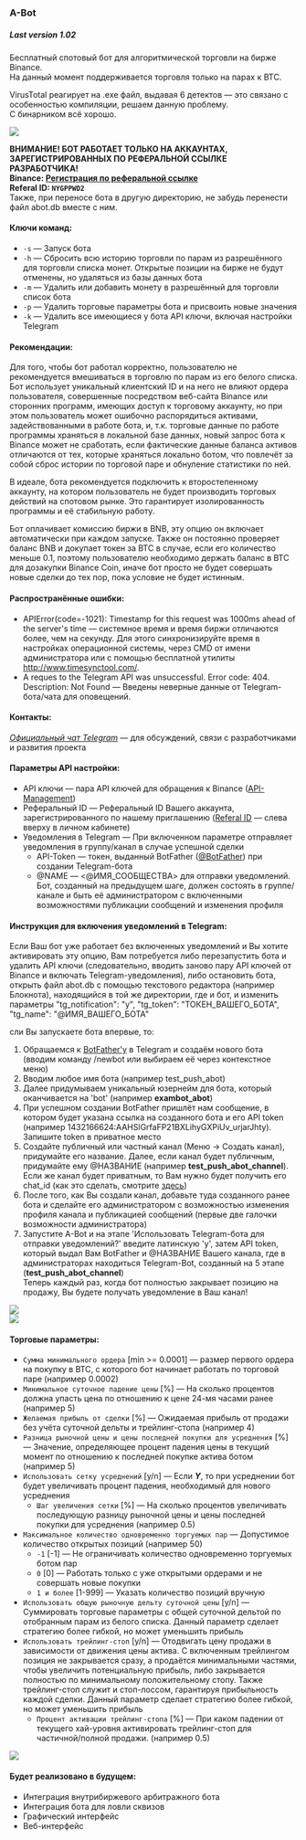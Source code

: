 ### A-Bot
##### Last version 1.02

Бесплатный спотовый бот для алгоритмической торговли на бирже Binance.  
На данный момент поддерживается торговля только на парах к BTC.  

VirusTotal реагирует на .exe файл, выдавая 6 детектов — это связано с особенностью компиляции, решаем данную проблему.  
С бинарником всё хорошо.

![](img-1.png)  

**ВНИМАНИЕ! БОТ РАБОТАЕТ ТОЛЬКО НА АККАУНТАХ, ЗАРЕГИСТРИРОВАННЫХ ПО РЕФЕРАЛЬНОЙ ССЫЛКЕ РАЗРАБОТЧИКА!  
Binance: [Регистрация по реферальной ссылке](https://www.binance.com/en/register?ref=NYGPPWD2)  
Referal ID: `NYGPPWD2`**  
Также, при переносе бота в другую директорию, не забудь перенести файл abot.db вместе с ним.

#### Ключи команд:
* `-s` — Запуск бота  
* `-h` — Сбросить всю историю торговли по парам из разрешённого для торговли списка монет. Открытые позиции на бирже не будут отменены, но удаляться из базы данных бота  
* `-m` — Удалить или добавить монету в разрешённый для торговли список бота  
* `-p` — Удалить торговые параметры бота и присвоить новые значения  
* `-k` — Удалить все имеющиеся у бота API ключи, включая настройки Telegram  

#### Рекомендации:
Для того, чтобы бот работал корректно, пользователю не рекомендуется вмешиваться в торговлю по парам из его белого списка. Бот использует уникальный клиентский ID и на него не влияют ордера пользователя, совершенные посредством веб-сайта Binance или сторонних программ, имеющих доступ к торговому аккаунту, но при этом пользователь может ошибочно распорядиться активами, задействованными в работе бота, и, т.к. торговые данные по работе программы храняться в локальной базе данных, новый запрос бота к Binance может не сработать, если фактические данные баланса активов отличаются от тех, которые храняться локально ботом, что повлечёт за собой сброс истории по торговой паре и обнуление статистики по ней.  

В идеале, бота рекомендуется подключить к второстепенному аккаунту, на котором пользователь не будет производить торговых действий на спотовом рынке. Это гарантирует изолированность программы и её стабильную работу.  

Бот оплачивает комиссию биржи в BNB, эту опцию он включает автоматически при каждом запуске. Также он постоянно проверяет баланс BNB и докупает токен за BTC в случае, если его количество меньше 0.1, поэтому пользователю необходимо держать баланс в BTC для дозакупки Binance Coin, иначе бот просто не будет совершать новые сделки до тех пор, пока условие не будет истинным.

#### Распространённые ошибки:
* APIError(code=-1021): Timestamp for this request was 1000ms ahead of the server's time — системное время и время биржи отличаются более, чем на секунду. Для этого синхронизируйте время в настройках операционной системы, через CMD от имени администратора или с помощью бесплатной утилиты http://www.timesynctool.com/.  
* A reques to the Telegram API was unsuccessful. Error code: 404. Description: Not Found — Введены неверные данные от Telegram-бота/чата для оповещений.  

#### Контакты:  
*[Официальный чат Telegram](https://t.me/abot_chat)* — для обсуждений, связи с разработчиками и развития проекта  

#### Параметры API настройки:
* API ключи — пара API ключей для обращения к Binance ([API-Management](https://www.binance.com/ru/usercenter/settings/api-management))  
* Реферальный ID — Реферальный ID Вашего аккаунта, зарегистрированного по нашему приглашению ([Referal ID](https://www.binance.com/ru/my/dashboard) — слева вверху в личном кабинете)  
* Уведомления в Telegram — При включенном параметре отправляет уведомления в группу/канал в случае успешной сделки  
  * API-Token — токен, выданный BotFather ([@BotFather](https://t.me/botfather)) при создании Telegram-бота  
  * @NAME — <@ИМЯ_СООБЩЕСТВА> для отправки уведомлений. Бот, созданный на предыдущем шаге, должен состоять в группе/канале и быть её администратором с включенными возможностями публикации сообщений и изменения профиля  

#### Инструкция для включения уведомлений в Telegram:
Если Ваш бот уже работает без включенных уведомлений и Вы хотите активировать эту опцию, Вам потребуется либо перезапустить бота и удалить API ключи (следовательно, вводить заново пару API ключей от Binance и включать Telegram-уведомления), либо остановить бота, открыть файл abot.db с помощью текстового редактора (например Блокнота), находящийся в той же директории, где и бот, и изменить параметры "tg_notification": "y", "tg_token": "ТОКЕН_ВАШЕГО_БОТА", "tg_name": "@ИМЯ_ВАШЕГО_БОТА"  

сли Вы запускаете бота впервые, то:  
1. Обращаемся к [BotFather'у](https://t.me/botfather) в Telegram и создаём нового бота (вводим команду /newbot или выбираем её через контекстное меню)  
2. Вводим любое имя бота (например test_push_abot)  
3. Далее придумываем уникальный юзернейм для бота, который оканчивается на 'bot' (например **exambot_abot**)  
4. При успешном создании BotFather пришлёт нам сообщение, в котором будет указана ссылка на созданного бота и его API token (например 1432166624:AAHSlGrfaFP21BXLihyGXPiUv_urjarJhty). Запишите token в приватное место  
5. Создайте публичный или частный канал (Меню -> Создать канал), придумайте его название. Далее, если канал будет публичным, придумайте ему @НАЗВАНИЕ (например **test_push_abot_channel**). Если же канал будет приватным, то Вам нужно будет получить его chat_id (как это сделать, смотрите [здесь](https://cms3.ru/kak-poluchit-chat-id-telegram/))  
6. После того, как Вы создали канал, добавьте туда созданного ранее бота и сделайте его администратором с возможностью изменения профиля канала и публикацией сообщений (первые две галочки возможности администратора)  
7. Запустите A-Bot и на этапе 'Использовать Telegram-бота для отправки уведомлений?' введите латинскую 'y', затем API token, который выдал Вам BotFather и @НАЗВАНИЕ Вашего канала, где в администраторах находиться Telegram-Bot, созданный на 5 этапе (**test_push_abot_channel**)  
Теперь каждый раз, когда бот полностью закрывает позицию на продажу, Вы будете получать уведомление в Ваш канал!

![](img-3.png)  
![](img-4.png)  

#### Торговые параметры:
* `Сумма минимального ордера` [min >= 0.0001] — размер первого ордера на покупку в BTC, с которого бот начинает работать по торговой паре (например 0.0002)  
* `Минимальное суточное падение цены` [%] — На сколько процентов должна упасть цена по отношению к цене 24-мя часами ранее (например 5)  
* `Желаемая прибыль от сделки` [%] — Ожидаемая прибыль от продажи без учёта суточной дельты и трейлинг-стопа (например 4)  
* `Разница рыночной цены и цены последней покупки для усреднения` [%] — Значение, определяющее процент падения цены в текущий момент по отношению к последней покупке актива ботом (например 5)  
* `Использовать сетку усреднений` [y/n] — Если ***Y***, то при усреднении бот будет увеличивать процент падения, необходимый для нового усреднения  
  * `Шаг увеличения сетки` [%] — На сколько процентов увеличивать последующую разницу рыночной цены и цены последней покупки для усреднения (например 0.5)  
* `Максимальное количество одновременно торгуемых пар` — Допустимое количество открытых позиций (например 50)  
  * `-1` [-1] — Не ограничивать количество одновременно торгуемых ботом пар  
  * `0` [0] — Работать только с уже открытыми ордерами и не совершать новые покупки  
  * `1 и более` [1-999] — Указать количество позиций вручную  
* `Использовать общую рыночную дельту суточной цены` [y/n] — Суммировать торговые параметры с общей суточной дельтой по отобранным парам из белого списка. Данный параметр сделает стратегию более гибкой, но может уменьшить прибыль  
* `Использовать трейлинг-стоп` [y/n] — Отодвигать цену продажи в зависимости от движения цены актива. С включенным трейлингом позиция не закрывается сразу, а продаётся минимальными частями, чтобы увеличить потенциальную прибыль, либо закрывается полностью по минимальному положительному стопу. Также трейлинг-стоп служит и стоп-лоссом, гарантируя прибыльность каждой сделки. Данный параметр сделает стратегию более гибкой, но может уменьшить прибыль  
  * `Процент активации трейлинг-стопа` [%] — При каком падении от текущего хай-уровня активировать трейлинг-стоп для частичной/полной продажи. (например 0.5)  
  
![](img-2.png)  

#### Будет реализовано в будущем:
* Интеграция внутрибиржевого арбитражного бота  
* Интеграция бота для ловли сквизов  
* Графический интерфейс
* Веб-интерфейс
